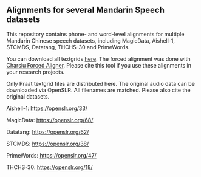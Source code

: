 ## Alignments for several Mandarin Speech datasets

This repository contains phone- and word-level alignments for multiple Mandarin Chinese speech datasets, including MagicData, Aishell-1, STCMDS, Datatang, THCHS-30 and PrimeWords.

You can download all textgrids [here](https://drive.google.com/drive/folders/1IF0WB5-8VXfaENtE4r5rehHHK8YFe61S?usp=sharing). The forced alignment was done with [Charsiu Forced Aligner](https://github.com/lingjzhu/charsiu). Please cite this tool if you use these alignments in your research projects.

Only Praat textgrid files are distributed here. The original audio data can be downloaded via OpenSLR. All filenames are matched. Please also cite the original datasets. 

Aishell-1: https://openslr.org/33/

MagicData: https://openslr.org/68/

Datatang: https://openslr.org/62/

STCMDS: https://openslr.org/38/

PrimeWords: https://openslr.org/47/

THCHS-30: https://openslr.org/18/
